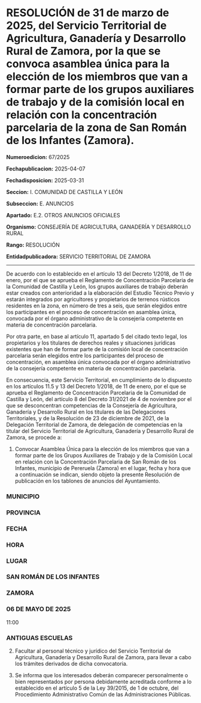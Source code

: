 # RESOLUCIÓN de 31 de marzo de 2025, del Servicio Territorial de Agricultura, Ganadería y Desarrollo Rural de Zamora, por la que se convoca asamblea única para la elección de los miembros que van a formar parte de los grupos auxiliares de trabajo y de la comisión local en relación con la concentración parcelaria de la zona de San Román de los Infantes (Zamora).


**Numeroedicion:** 67/2025

**Fechapublicacion:** 2025-04-07

**Fechadisposicion:** 2025-03-31

**Seccion:** I. COMUNIDAD DE CASTILLA Y LEÓN

**Subseccion:** E. ANUNCIOS

**Apartado:** E.2. OTROS ANUNCIOS OFICIALES

**Organismo:** CONSEJERÍA DE AGRICULTURA, GANADERÍA Y DESARROLLO RURAL

**Rango:** RESOLUCIÓN

**Entidadpublicadora:** SERVICIO TERRITORIAL DE ZAMORA


---


De acuerdo con lo establecido en el artículo 13 del Decreto 1/2018, de 11 de enero, por el que se aprueba el Reglamento de Concentración Parcelaria de la Comunidad de Castilla y León, los grupos auxiliares de trabajo deberán estar creados con anterioridad a la elaboración del Estudio Técnico Previo y estarán integrados por agricultores y propietarios de terrenos rústicos residentes en la zona, en número de tres a seis, que serán elegidos entre los participantes en el proceso de concentración en asamblea única, convocada por el órgano administrativo de la consejería competente en materia de concentración parcelaria.

Por otra parte, en base al artículo 11, apartado 5 del citado texto legal, los propietarios y los titulares de derechos reales y situaciones jurídicas existentes que han de formar parte de la comisión local de concentración parcelaria serán elegidos entre los participantes del proceso de concentración, en asamblea única convocada por el órgano administrativo de la consejería competente en materia de concentración parcelaria.

En consecuencia, este Servicio Territorial, en cumplimiento de lo dispuesto en los artículos 11.5 y 13 del Decreto 1/2018, de 11 de enero, por el que se aprueba el Reglamento de Concentración Parcelaria de la Comunidad de Castilla y León, del artículo 8 del Decreto 31/2021 de 4 de noviembre por el que se desconcentran competencias de la Consejería de Agricultura, Ganadería y Desarrollo Rural en los titulares de las Delegaciones Territoriales, y de la Resolución de 23 de diciembre de 2021, de la Delegación Territorial de Zamora, de delegación de competencias en la titular del Servicio Territorial de Agricultura, Ganadería y Desarrollo Rural de Zamora, se procede a:

1)	Convocar Asamblea Única para la elección de los miembros que van a formar parte de los Grupos Auxiliares de Trabajo y de la Comisión Local en relación con la Concentración Parcelaria de San Román de los Infantes, municipio de Pereruela (Zamora) en el lugar, fecha y hora que a continuación se indican, siendo objeto la presente Resolución de publicación en los tablones de anuncios del Ayuntamiento.

### MUNICIPIO

### PROVINCIA

### FECHA

### HORA

### LUGAR

### SAN ROMÁN DE LOS INFANTES

### ZAMORA

### 06 DE MAYO DE 2025

11:00

### ANTIGUAS ESCUELAS

2)	Facultar al personal técnico y jurídico del Servicio Territorial de Agricultura, Ganadería y Desarrollo Rural de Zamora, para llevar a cabo los trámites derivados de dicha convocatoria.

3)	Se informa que los interesados deberán comparecer personalmente o bien representados por persona debidamente acreditada conforme a lo establecido en el artículo 5 de la Ley 39/2015, de 1 de octubre, del Procedimiento Administrativo Común de las Administraciones Públicas.